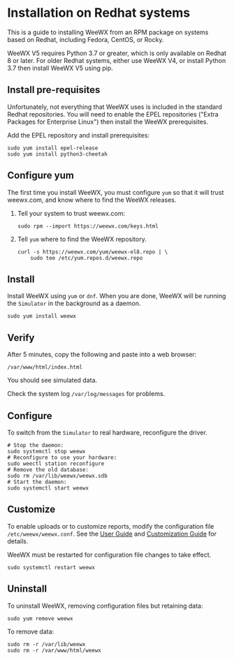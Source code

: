 # Installation on Redhat systems 

This is a guide to installing WeeWX from an RPM package on systems based on
Redhat, including Fedora, CentOS, or Rocky.

WeeWX V5 requires Python 3.7 or greater, which is only available on Redhat 8 or
later.  For older Redhat systems, either use WeeWX V4, or install Python 3.7
then install WeeWX V5 using pip.


## Install pre-requisites

Unfortunately, not everything that WeeWX uses is included in the standard
Redhat repositories. You will need to enable the EPEL repositories
("Extra Packages for Enterprise Linux") then install the WeeWX prerequisites.

Add the EPEL repository and install prerequisites:

```shell
sudo yum install epel-release
sudo yum install python3-cheetah
```


## Configure yum

The first time you install WeeWX, you must configure `yum` so that it will
trust weewx.com, and know where to find the WeeWX releases.

1. Tell your system to trust weewx.com:

    ```shell
    sudo rpm --import https://weewx.com/keys.html
    ```

2. Tell `yum` where to find the WeeWX repository.

    ```shell
    curl -s https://weewx.com/yum/weewx-el8.repo | \
        sudo tee /etc/yum.repos.d/weewx.repo
    ```


## Install

Install WeeWX using `yum` or `dnf`. When you are done, WeeWX will be running
the `Simulator` in the background as a daemon.

```shell
sudo yum install weewx
```


## Verify

After 5 minutes, copy the following and paste into a web browser:

    /var/www/html/index.html

You should see simulated data.

Check the system log `/var/log/messages` for problems.


## Configure

To switch from the `Simulator` to real hardware, reconfigure the driver.

```shell
# Stop the daemon:
sudo systemctl stop weewx
# Reconfigure to use your hardware:
sudo weectl station reconfigure
# Remove the old database:
sudo rm /var/lib/weewx/weewx.sdb
# Start the daemon:
sudo systemctl start weewx
```


## Customize

To enable uploads or to customize reports, modify the configuration file
`/etc/weewx/weewx.conf`. See the [User Guide](../../usersguide) and
[Customization Guide](../../custom) for details.

WeeWX must be restarted for configuration file changes to take effect.

```shell
sudo systemctl restart weewx
```


## Uninstall

To uninstall WeeWX, removing configuration files but retaining data:

```shell
sudo yum remove weewx
```

To remove data:

```shell
sudo rm -r /var/lib/weewx
sudo rm -r /var/www/html/weewx
```
